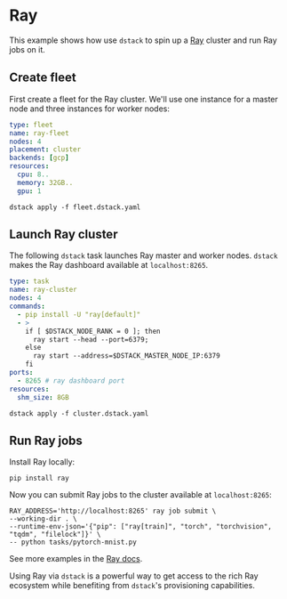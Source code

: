# Ray

This example shows how use `dstack` to spin up a [Ray](https://docs.ray.io/en/latest/ray-overview/index.html) cluster and run Ray jobs on it.

## Create fleet

First create a fleet for the Ray cluster. We'll use one instance for a master node and three instances for worker nodes:

```yaml
type: fleet
name: ray-fleet
nodes: 4
placement: cluster
backends: [gcp]
resources: 
  cpu: 8..
  memory: 32GB..
  gpu: 1
```

```shell
dstack apply -f fleet.dstack.yaml
```

## Launch Ray cluster

The following `dstack` task launches Ray master and worker nodes.
`dstack` makes the Ray dashboard available at `localhost:8265`.

```yaml
type: task
name: ray-cluster
nodes: 4
commands:
  - pip install -U "ray[default]"
  - >
    if [ $DSTACK_NODE_RANK = 0 ]; then 
      ray start --head --port=6379;
    else
      ray start --address=$DSTACK_MASTER_NODE_IP:6379
    fi
ports:
  - 8265 # ray dashboard port
resources:
  shm_size: 8GB
```

```shell
dstack apply -f cluster.dstack.yaml
```

## Run Ray jobs

Install Ray locally:

```shell
pip install ray
```

Now you can submit Ray jobs to the cluster available at `localhost:8265`:

```shell
RAY_ADDRESS='http://localhost:8265' ray job submit \
--working-dir . \
--runtime-env-json='{"pip": ["ray[train]", "torch", "torchvision", "tqdm", "filelock"]}' \
-- python tasks/pytorch-mnist.py
```

See more examples in the [Ray docs](https://docs.ray.io/en/latest/train/examples.html).

Using Ray via `dstack` is a powerful way to get access to the rich Ray ecosystem while benefiting from `dstack`'s provisioning capabilities.
